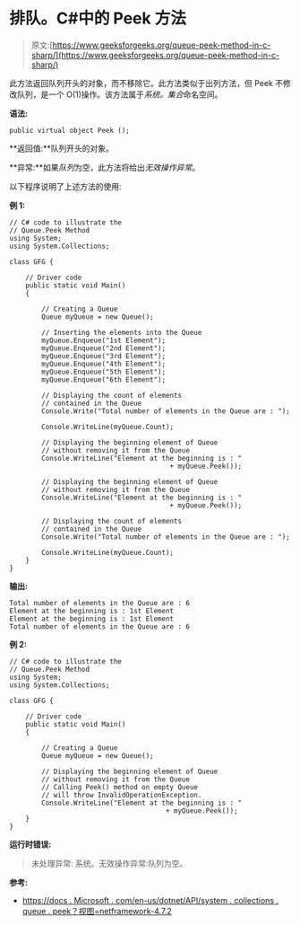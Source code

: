 # 排队。C#中的 Peek 方法

> 原文:[https://www.geeksforgeeks.org/queue-peek-method-in-c-sharp/](https://www.geeksforgeeks.org/queue-peek-method-in-c-sharp/)

此方法返回队列开头的对象，而不移除它。此方法类似于出列方法，但 Peek 不修改队列，是一个 O(1)操作。该方法属于*系统。集合*命名空间。

**语法:**

```
public virtual object Peek ();
```

**返回值:**队列开头的对象。

**异常:**如果*队列*为空，此方法将给出*无效操作异常*。

以下程序说明了上述方法的使用:

**例 1:**

```
// C# code to illustrate the
// Queue.Peek Method
using System;
using System.Collections;

class GFG {

    // Driver code
    public static void Main()
    {

        // Creating a Queue
        Queue myQueue = new Queue();

        // Inserting the elements into the Queue
        myQueue.Enqueue("1st Element");
        myQueue.Enqueue("2nd Element");
        myQueue.Enqueue("3rd Element");
        myQueue.Enqueue("4th Element");
        myQueue.Enqueue("5th Element");
        myQueue.Enqueue("6th Element");

        // Displaying the count of elements
        // contained in the Queue
        Console.Write("Total number of elements in the Queue are : ");

        Console.WriteLine(myQueue.Count);

        // Displaying the beginning element of Queue
        // without removing it from the Queue
        Console.WriteLine("Element at the beginning is : " 
                                        + myQueue.Peek());

        // Displaying the beginning element of Queue
        // without removing it from the Queue
        Console.WriteLine("Element at the beginning is : " 
                                        + myQueue.Peek());

        // Displaying the count of elements
        // contained in the Queue
        Console.Write("Total number of elements in the Queue are : ");

        Console.WriteLine(myQueue.Count);
    }
}
```

**输出:**

```
Total number of elements in the Queue are : 6
Element at the beginning is : 1st Element
Element at the beginning is : 1st Element
Total number of elements in the Queue are : 6

```

**例 2:**

```
// C# code to illustrate the
// Queue.Peek Method
using System;
using System.Collections;

class GFG {

    // Driver code
    public static void Main()
    {

        // Creating a Queue
        Queue myQueue = new Queue();

        // Displaying the beginning element of Queue
        // without removing it from the Queue
        // Calling Peek() method on empty Queue
        // will throw InvalidOperationException.
        Console.WriteLine("Element at the beginning is : "
                                       + myQueue.Peek());
    }
}
```

**运行时错误:**

> 未处理异常:
> 系统。无效操作异常:队列为空。

**参考:**

*   [https://docs . Microsoft . com/en-us/dotnet/API/system . collections . queue . peek？视图=netframework-4.7.2](https://docs.microsoft.com/en-us/dotnet/api/system.collections.queue.peek?view=netframework-4.7.2)